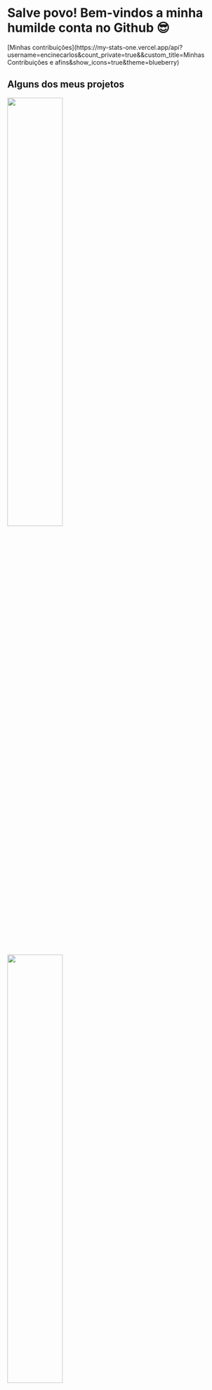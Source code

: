 # Salve povo! Bem-vindos a minha humilde conta no Github 😎

<div>
  [Minhas contribuições](https://my-stats-one.vercel.app/api?username=encinecarlos&count_private=true&&custom_title=Minhas Contribuições e afins&show_icons=true&theme=blueberry)
 

## Alguns dos meus projetos
  <div>
    <img height="50%" src="https://my-stats-one.vercel.app/api/pin?username=encinecarlos&repo=avanade-SubTCSE-projeto&theme=dracula">
    <img height="50%" src="https://my-stats-one.vercel.app/api/pin?username=encinecarlos&repo=WeatherToEmail&theme=dracula">
  </div>  
